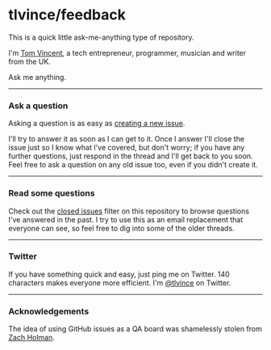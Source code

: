 # tlvince/feedback

This is a quick little ask-me-anything type of repository.

I'm [Tom Vincent](http://tlvince.com), a tech entrepreneur, programmer, musician
and writer from the UK.

Ask me anything.

---

### Ask a question

Asking a question is as easy as
[creating a new issue](https://github.com/tlvince/feedback/issues/new).

I'll try to answer it as soon as I can get to it. Once I answer I'll close the
issue just so I know what I've covered, but don't worry; if you have any further
questions, just respond in the thread and I'll get back to you soon. Feel free to
ask a question on any old issue too, even if you didn't create it.

---

### Read some questions

Check out the [closed issues](https://github.com/tlvince/feedback/issues?sort=created&direction=desc&state=closed&page=1)
filter on this repository to browse questions I've answered in the past. I try
to use this as an email replacement that everyone can see, so feel free to dig
into some of the older threads.

---

### Twitter

If you have something quick and easy, just ping me on Twitter. 140 characters
makes everyone more efficient. I'm [@tlvince](https://twitter.com/tlvince) on
Twitter.

---

### Acknowledgements

The idea of using GitHub issues as a QA board was shamelessly stolen from [Zach
Holman](https://github.com/holman/feedback).
